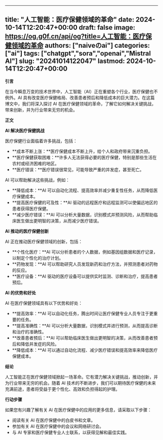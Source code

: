 
---
title: "人工智能：医疗保健领域的革命"
date: 2024-10-14T12:20:47+00:00
draft: false
image: https://og.g0f.cn/api/og?title=人工智能：医疗保健领域的革命
authors: ["naiveのai"]
categories: ["ai"]
tags: ["chatgpt","sora","openai","Mistral AI"]
slug: "20241014122047"
lastmod: 2024-10-14T12:20:47+00:00
---
**引言**

在当今瞬息万变的技术世界中，人工智能（AI）正在重塑各个行业，医疗保健也不例外。AI 具有改变医疗保健格局、改善患者预后和降低成本的巨大潜力。在这篇博文中，我们将深入探讨 AI 在医疗保健领域的革命，了解它如何解决关键挑战，带来创新，并为行业带来无穷的机会。

**正文**

**AI 解决医疗保健挑战**

医疗保健行业面临着许多挑战，包括：

* **成本不断上涨：**医疗保健成本不断上升，给个人和政府带来沉重负担。
* **医疗保健获取困难：**许多人无法获得必要的医疗保健，特别是那些生活在农村或经济困难的地区。
* **医疗错误：**医疗错误很常见，可能导致严重的并发症，甚至死亡。

AI 可以帮助解决这些挑战，例如：

* **降低成本：**AI 可以自动化流程、提高效率并减少重复性任务，从而降低医疗保健成本。
* **提高医疗保健的可及性：**AI 驱动的远程医疗和远程监测可以使偏远地区的患者获得医疗保健。
* **减少医疗错误：**AI 可以分析大量数据，识别模式并预测风险，从而帮助临床医生做出更明智的决策，从而减少医疗错误。

**AI 推动的医疗保健创新**

AI 正在推动医疗保健领域的创新，包括：

* **个性化医疗：**AI 可以分析患者的个人数据，例如基因组数据和医疗记录，以制定个性化的治疗计划。
* **药物发现：**AI 可以帮助研究人员发现新药和治疗方法，并预测患者对药物的反应。
* **医疗设备：**AI 驱动的医疗设备可以提供实时监测、诊断和治疗，提高患者预后。

**AI 的优势和好处**

AI 在医疗保健领域具有以下优势和好处：

* **提高效率：**AI 可以自动化任务，腾出时间让医疗保健专业人员专注于更重要的任务。
* **提高准确性：**AI 可以分析大量数据，识别模式并进行预测，从而提高诊断和治疗的准确性。
* **改善患者预后：**AI 可以帮助临床医生做出更明智的决策，从而改善患者预后和降低并发症的风险。
* **降低成本：**AI 可以通过自动化流程、减少医疗错误和提高效率来降低医疗保健成本。

**结论**

人工智能正在医疗保健领域掀起一场革命。它有潜力解决关键挑战，推动创新，并为行业带来无穷的机会。随着 AI 技术的不断进步，我们可以期待医疗保健的未来充满前途，患者将受益于更个性化、高效和负担得起的护理。

**行动步骤**

如果您有兴趣了解有关 AI 在医疗保健中的应用的更多信息，请采取以下步骤：

* 阅读有关 AI 在医疗保健中的白皮书和文章。
* 参加有关 AI 在医疗保健中的会议和网络研讨会。
* 与 AI 专家和医疗保健专业人士联系，以获得见解和最佳实践。
